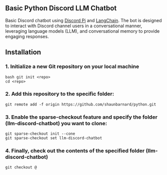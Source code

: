 ## Basic Python Discord LLM Chatbot

Basic Discord chatbot using [Discord Pi](https://github.com/Rapptz/discord.py) and [LangChain](https://github.com/langchain-ai/langchain). The bot is designed to interact with Discord channel users in a conversational manner, leveraging language models (LLM), and conversational memory to provide engaging responses.

## Installation

### 1. Initialize a new Git repository on your local machine
```
bash git init <repo>
cd <repo>
```

### 2. Add this repository to the specific folder:
```
git remote add -f origin https://github.com/shaunbarnard/python.git
```

### 3. Enable the sparse-checkout feature and specify the folder (llm-discord-chatbot) you want to clone:
```
git sparse-checkout init --cone
git sparse-checkout set llm-discord-chatbot
```

### 4. Finally, check out the contents of the specified folder (llm-discord-chatbot)
```
git checkout @
```